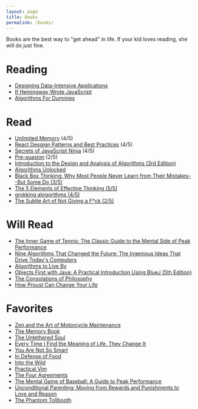 ```yaml
---
layout: page
title: Books
permalink: /books/
---
```


Books are the best way to "get ahead" in life. If your kid loves reading, she will do just fine. 

# Reading

- [Designing Data-Intensive Applications](http://a.co/dBuTJnk)
- [If Hemingway Wrote JavaScript](http://a.co/j92fMO8)
- [Algorithms For Dummies](https://www.amazon.com/dp/1119330491/ref=cm_sw_r_cp_dp_T1_E6kDzb01C6FJZ)


# Read 

- [Unlimited Memory](https://www.amazon.com/dp/1631619985/ref=cm_sw_r_cp_dp_T1_WclDzbDZK5W5X) (4/5)
- [React Desgign Patterns and Best Practices](https://www.amazon.com/dp/1786464535/ref=cm_sw_r_cp_dp_T1_ablDzb4Z9ZTM0) (4/5)
- [Secrets of JavaScript Ninja](https://www.amazon.com/dp/1617292850/ref=cm_sw_r_cp_dp_T1_HblDzb58WBA8X) (4/5)
- [Pre-suasion](https://www.amazon.com/Pre-Suasion-Revolutionary-Way-Influence-Persuade/dp/1501109790) (2/5)
- [Introduction to the Design and Analysis of Algorithms (3rd Edition)](https://www.amazon.com/Introduction-Design-Analysis-Algorithms-3rd/dp/0132316811/)
- [Algorithms Unlocked](https://www.amazon.com/Algorithms-Unlocked-Press-Thomas-Cormen/dp/0262518805/ref=sr_1_1?s=books&ie=UTF8&qid=1478263579&sr=1-1&keywords=algorithms+unlocked)
- [Black Box Thinking: Why Most People Never Learn from Their Mistakes--But Some Do (3/5)](https://www.amazon.com/Black-Box-Thinking-People-Mistakes-But/dp/1591848229/)
- [The 5 Elements of Effective Thinking (5/5)](https://www.amazon.com/5-Elements-Effective-Thinking/dp/0691156662/)
- [grokking alogorithms (4/5)](https://amzn.com/1617292230)
- [The Subtle Art of Not Giving a F*ck (2/5)](https://www.amazon.com/Subtle-Art-Not-Giving-Counterintuitive/dp/0062457713)

# Will Read

- [The Inner Game of Tennis: The Classic Guide to the Mental Side of Peak Performance](https://www.amazon.com/dp/0679778314/ref=cm_sw_r_cp_dp_T1_VjlDzbWWMJKEA)
- [Nine Algorithms That Changed the Future: The Ingenious Ideas That Drive Today's Computers](https://www.amazon.com/dp/0691158193/ref=cm_sw_r_cp_dp_T1_-ilDzbAH9GFQF)
- [Algorithms to Live By](https://www.amazon.com/dp/1627790365/ref=cm_sw_r_cp_dp_T1_SilDzbT1HZDBM)
- [Objects First with Java: A Practical Introduction Using BlueJ (5th Edition)](https://amzn.com/0132492660)
- [The Consolations of Philosophy](https://www.amazon.com/dp/0679779175/ref=cm_sw_r_cp_dp_T1_phlDzbQ5RMDDT)
- [How Proust Can Change Your Life](https://www.amazon.com/dp/0679779159/ref=cm_sw_r_cp_dp_T1_BhlDzbEVW24TD)

# Favorites

- [Zen and the Art of Motorcycle Maintenance](https://www.amazon.com/dp/0060589469/ref=cm_sw_r_cp_dp_T1_S-kDzb474B7X1)
- [The Memory Book](https://www.amazon.com/dp/0345410025/ref=cm_sw_r_cp_dp_T1_c.kDzbGZA0DAW)
- [The Untethered Soul](https://www.amazon.com/dp/1572245379/ref=cm_sw_r_cp_dp_T1_q.kDzbG99HRG0)
- [Every Time I Find the Meaning of Life, They Change It](https://www.amazon.com/dp/0143129597/ref=cm_sw_r_cp_dp_T1_I.kDzbTGZRKP6)
- [You Are Not So Smart](https://www.amazon.com/dp/1592407366/ref=cm_sw_r_cp_dp_T1_7.kDzbRQ8R7Z1)
- [In Defense of Food](https://www.amazon.com/dp/0143114964/ref=cm_sw_r_cp_dp_T1_rdlDzb76D809X)
- [Into the Wild](https://www.amazon.com/dp/0385486804/ref=cm_sw_r_cp_dp_T1_YdlDzbMWZCYJ5)
- [Practical Vim](https://www.amazon.com/dp/1680501275/ref=cm_sw_r_cp_dp_T1_XelDzb0FV6XBV)
- [The Four Agreements](https://www.amazon.com/dp/1878424319/ref=cm_sw_r_cp_dp_T1_SflDzb01J9KHG)
- [The Mental Game of Baseball: A Guide to Peak Performance](https://www.amazon.com/dp/1888698543/ref=cm_sw_r_cp_dp_T1_qklDzbZPAZKCG)
- [Unconditional Parenting: Moving from Rewards and Punishments to Love and Reason](https://www.amazon.com/dp/0743487486/ref=cm_sw_r_cp_dp_T1_RllDzbRRKNSER)
- [The Phantom Tollbooth](https://www.amazon.com/dp/0743487486/ref=cm_sw_r_cp_dp_T1_RllDzbRRKNSER)